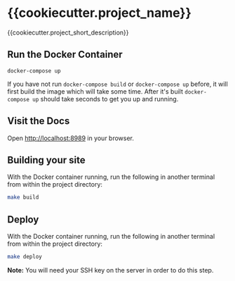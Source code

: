 # {{cookiecutter.project_name}}

{{cookiecutter.project_short_description}}

## Run the Docker Container

    docker-compose up

If you have not run `docker-compose build` or `docker-compose up` before, it will first build the image which will take some time. After it's built `docker-compose up` should take seconds to get you up and running.

## Visit the Docs
Open [http://localhost:8989](http://localhost:8989) in your browser.

## Building your site
With the Docker container running, run the following in another terminal from within the project directory:

```bash
make build
```

## Deploy
With the Docker container running, run the following in another terminal from within the project directory:

```bash
make deploy
```

**Note:** You will need your SSH key on the server in order to do this step.
